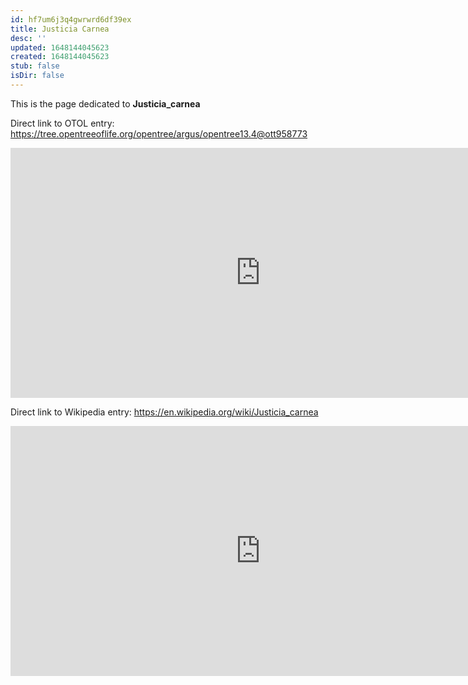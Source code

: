 ```yaml
---
id: hf7um6j3q4gwrwrd6df39ex
title: Justicia Carnea
desc: ''
updated: 1648144045623
created: 1648144045623
stub: false
isDir: false
---
```

This is the page dedicated to **Justicia_carnea**


Direct link to OTOL entry: https://tree.opentreeoflife.org/opentree/argus/opentree13.4@ott958773



<html>
    <body>
    <iframe src="https://tree.opentreeoflife.org/opentree/argus/opentree13.4@ott958773"
    width="800" height="400" frameborder="0" allowfullscreen> </iframe>
    </body>
</html>
    


Direct link to Wikipedia entry: https://en.wikipedia.org/wiki/Justicia_carnea



<html>
    <body>
    <iframe src="https://en.wikipedia.org/wiki/Justicia_carnea"
    width="800" height="400" frameborder="0" allowfullscreen> </iframe>
    </body>
</html>
    
